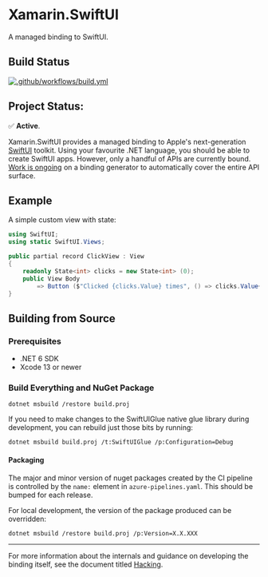 # Xamarin.SwiftUI

A managed binding to SwiftUI.

## Build Status
[![.github/workflows/build.yml](https://github.com/chkn/Xamarin.SwiftUI/actions/workflows/build.yml/badge.svg)](https://github.com/chkn/Xamarin.SwiftUI/actions/workflows/build.yml)

## Project Status:
✅ **Active**.

Xamarin.SwiftUI provides a managed binding to Apple's next-generation [SwiftUI](https://developer.apple.com/documentation/swiftui) toolkit. Using your favourite .NET language, you should be able to create SwiftUI apps. However, only a handful of APIs are currently bound. [Work is ongoing](https://github.com/chkn/Xamarin.SwiftUI/tree/swift-parser2) on a binding generator to automatically cover the entire API surface.

<!--
## Nuget Status 
[![Version](https://img.shields.io/nuget/v/SwiftUI.NET.svg)](https://nuget.org/packages/SwiftUI.NET)
[![Downloads](https://img.shields.io/nuget/dt/SwiftUI.NET.svg)](https://nuget.org/packages/SwiftUI.NET)


## Nuget Download
📦 [NuGet](https://nuget.org/packages/SwiftUI.NET): `dotnet add package SwiftUI.NET`
-->

## Example

A simple custom view with state:

```csharp
using SwiftUI;
using static SwiftUI.Views;

public partial record ClickView : View
{
	readonly State<int> clicks = new State<int> (0);
	public View Body
		=> Button ($"Clicked {clicks.Value} times", () => clicks.Value++);
}
```

## Building from Source

### Prerequisites

- .NET 6 SDK
- Xcode 13 or newer

### Build Everything and NuGet Package

```
dotnet msbuild /restore build.proj
```

If you need to make changes to the SwiftUIGlue native glue library during development, you can rebuild just those bits by running:

```
dotnet msbuild build.proj /t:SwiftUIGlue /p:Configuration=Debug
```

#### Packaging

The major and minor version of nuget packages created by the CI pipeline is controlled by the `name:` element in `azure-pipelines.yaml`. This should be bumped for each release.

For local development, the version of the package produced can be overridden:

```
dotnet msbuild /restore build.proj /p:Version=X.X.XXX
```

---

For more information about the internals and guidance on developing the binding itself, see the document titled [Hacking](Hacking.md).
